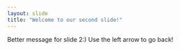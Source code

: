 ```yaml
---
layout: slide
title: "Welcome to our second slide!"
---
```

Better message for slide 2:)
Use the left arrow to go back!
